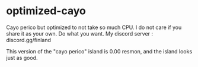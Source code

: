 # optimized-cayo
Cayo perico but optimized to not take so much CPU.
I do not care if you share it as your own. Do what you want.
My discord server : discord.gg/finland

This version of the "cayo perico" island is 0.00 resmon, and the island looks just as good.
